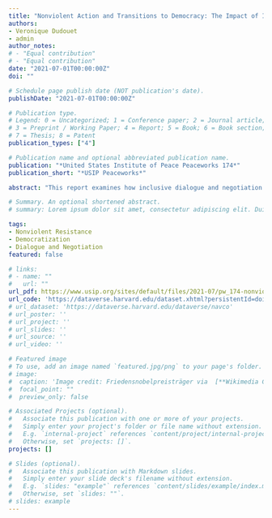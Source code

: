 ```yaml
---
title: "Nonviolent Action and Transitions to Democracy: The Impact of Inclusive Dialogue and Negotiation"
authors:
- Veronique Dudouet
- admin
author_notes:
# - "Equal contribution"
# - "Equal contribution"
date: "2021-07-01T00:00:00Z"
doi: ""

# Schedule page publish date (NOT publication's date).
publishDate: "2021-07-01T00:00:00Z"

# Publication type.
# Legend: 0 = Uncategorized; 1 = Conference paper; 2 = Journal article;
# 3 = Preprint / Working Paper; 4 = Report; 5 = Book; 6 = Book section;
# 7 = Thesis; 8 = Patent
publication_types: ["4"]

# Publication name and optional abbreviated publication name.
publication: "*United States Institute of Peace Peaceworks 174*"
publication_short: "*USIP Peaceworks*"

abstract: "This report examines how inclusive dialogue and negotiation processes can help facilitate peaceful democratic transitions after nonviolent action campaigns. The findings are based on a statistical study of 119 dialogue and negotiation processes that took place across all political transitions initiated through nonviolent action from 1945 to the present. The quantitative findings are complemented by three in-depth case studies of transitions in Egypt, Tunisia, and Ukraine. Both quantitative and qualitative research confirms the importance of broad, inclusive dialogue processes as a key factor in leading to post-transition democracy."

# Summary. An optional shortened abstract.
# summary: Lorem ipsum dolor sit amet, consectetur adipiscing elit. Duis posuere tellus ac convallis placerat. Proin tincidunt magna sed ex sollicitudin condimentum.

tags:
- Nonviolent Resistance
- Democratization
- Dialogue and Negotiation
featured: false

# links:
# - name: ""
#   url: ""
url_pdf: https://www.usip.org/sites/default/files/2021-07/pw_174-nonviolent_action_and_transitions_to_democracy_the_impact_of_inclusive_dialogue_and_negotiation.pdf
url_code: 'https://dataverse.harvard.edu/dataset.xhtml?persistentId=doi:10.7910/DVN/ZKDLMZ'
# url_dataset: 'https://dataverse.harvard.edu/dataverse/navco'
# url_poster: ''
# url_project: ''
# url_slides: ''
# url_source: ''
# url_video: ''

# Featured image
# To use, add an image named `featured.jpg/png` to your page's folder. 
# image:
#  caption: 'Image credit: Friedensnobelpreisträger via  [**Wikimedia Commons**](https://commons.wikimedia.org/wiki/File:Tunisian_National_Dialogue_Quartet_Visit_to_Vienna_March_2016_%2825260628572%29.jpg)'
#  focal_point: ""
#  preview_only: false

# Associated Projects (optional).
#   Associate this publication with one or more of your projects.
#   Simply enter your project's folder or file name without extension.
#   E.g. `internal-project` references `content/project/internal-project/index.md`.
#   Otherwise, set `projects: []`.
projects: []

# Slides (optional).
#   Associate this publication with Markdown slides.
#   Simply enter your slide deck's filename without extension.
#   E.g. `slides: "example"` references `content/slides/example/index.md`.
#   Otherwise, set `slides: ""`.
# slides: example
---
```


